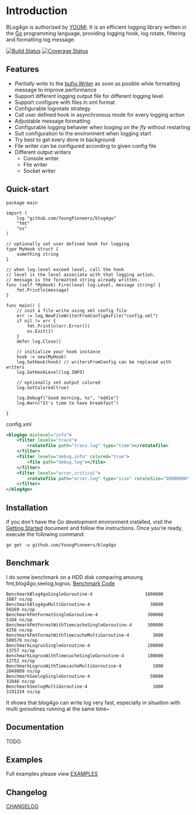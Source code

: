 Introduction
=======

BLog4go is authorized by [YOUMI](https://www.youmi.net/). It is an efficient logging library written in the [Go](http://golang.org/) programming language, providing logging hook, log rotate, filtering and formatting log message. 

[![Build Status](https://travis-ci.org/YoungPioneers/blog4go.svg?branch=master)](https://travis-ci.org/YoungPioneers/blog4go)
[![Coverage Status](https://coveralls.io/repos/github/YoungPioneers/blog4go/badge.svg?branch=master)](https://coveralls.io/github/YoungPioneers/blog4go?branch=master)


Features
------------------
* *Partially write* to the [bufio.Writer](https://golang.org/pkg/bufio/#Writer) as soon as posible while formatting message to improve performance
* Support different logging output file for different logging level
* Support configure with files in xml format
* Configurable logrotate strategy
* Call user defined hook in asynchronous mode for every logging action
* Adjustable message formatting
* Configurable logging behavier when looging *on the fly* without restarting
* Suit configuration to the environment when logging start
* Try best to get every done in background
* File writer can be configured according to given config file
* Different output writers
	* Console writer
	* File writer
	* Socket writer


Quick-start
------------------

```
package main

import (
	log "github.com/YoungPioneers/blog4go"
	"fmt"
	"os"
)

// optionally set user defined hook for logging
type MyHook struct {
	something string
}

// when log-level exceed level, call the hook
// level is the level associate with that logging action.
// message is the formatted string already written.
func (self *MyHook) Fire(level log.Level, message string) {
	fmt.Println(message)
}

func main() {
	// init a file write using xml config file
	err := log.NewFileWriterFromConfigAsFile("config.xml")
	if nil != err {
		fmt.Println(err.Error())
		os.Exit(1)
	}
	defer log.Close()

	// initialize your hook instance
	hook := new(MyHook)
	log.SetHook(hook) // writersFromConfig can be replaced with writers
	log.SetHookLevel(log.INFO)

	// optionally set output colored
	log.SetColored(true)

	log.Debugf("Good morning, %s", "eddie")
	log.Warn("It's time to have breakfast")

}
```

config.xml
```xml
<blog4go minlevel="info">
	<filter levels="trace">
		<rotatefile path="trace.log" type="time"></rotatefile>
	</filter>
	<filter levels="debug,info" colored="true">
		<file path="debug.log"></file>
	</filter>
	<filter levels="error,critical">
		<rotatefile path="error.log" type="size" rotateSize="50000000" rotateLines="8000000"></rotatefile>
	</filter>
</blog4go>
```

Installation
------------------

If you don't have the Go development environment installed, visit the 
[Getting Started](http://golang.org/doc/install.html) document and follow the instructions. Once you're ready, execute the following command:

```
go get -u github.com/YoungPioneers/blog4go
```

Benchmark
------------------

I do some benchmark on a HDD disk comparing amoung fmt,blog4go,seelog,logrus. [Benchmark Code](https://github.com/YoungPioneers/blog4go/tree/master/benchmark)

```
BenchmarkBlog4goSingleGoroutine-4               	 1000000	      1087 ns/op
BenchmarkBlog4goMultiGoroutine-4                	   30000	     56569 ns/op
BenchmarkFmtFormatSingleGoroutine-4             	  300000	      5104 ns/op
BenchmarkFmtFormatWithTimecacheSingleGoroutine-4	  300000	      4256 ns/op
BenchmarkFmtFormatWithTimecacheMultiGoroutine-4 	    3000	    509579 ns/op
BenchmarkLogrusSingleGoroutine-4                	  100000	     13757 ns/op
BenchmarkLogrusWithTimecacheSingleGoroutine-4   	  100000	     12752 ns/op
BenchmarkLogrusWithTimecacheMultiGoroutine-4    	    1000	   2049809 ns/op
BenchmarkSeelogSingleGoroutine-4                	   50000	     32846 ns/op
BenchmarkSeelogMultiGoroutine-4                 	    1000	   3191334 ns/op
```

It shows that blog4go can write log very fast, especially in situation with multi goroutines running at the same time~


Documentation
------------------

TODO


Examples
---------------

Full examples please view [EXAMPLES](https://github.com/YoungPioneers/blog4go/tree/master/examples)


Changelog
------------------

[CHANGELOG](https://raw.githubusercontent.com/YoungPioneers/blog4go/master/CHANGELOG)
